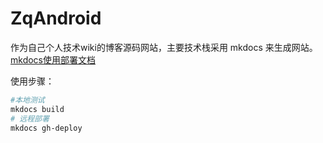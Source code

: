 # ZqAndroid

作为自己个人技术wiki的博客源码网站，主要技术栈采用 mkdocs 来生成网站。[mkdocs使用部署文档](https://hellowac.github.io/mkdocs-docs-zh/)

使用步骤：

```bash
#本地测试
mkdocs build
# 远程部署
mkdocs gh-deploy
```








